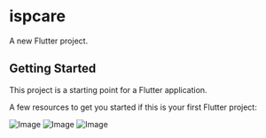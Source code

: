 # ispcare

A new Flutter project.

## Getting Started

This project is a starting point for a Flutter application.

A few resources to get you started if this is your first Flutter project:

![Image](https://github.com/user-attachments/assets/b1bbd221-50fc-4f73-9727-c04c50e4271d)
![Image](https://github.com/user-attachments/assets/09abf557-1f97-4654-ae92-00fd8621a013)
![Image](https://github.com/user-attachments/assets/853831ab-89b0-4403-b322-598dfc0a3515)
